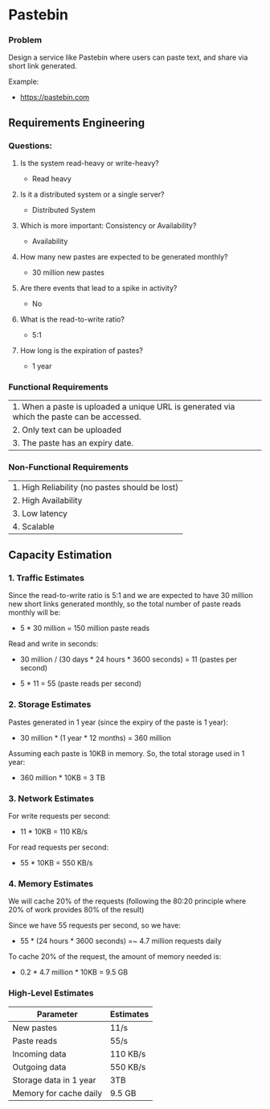 # Pastebin

### Problem 
Design a service like Pastebin where users can paste text, and share via short link generated.

Example:
- https://pastebin.com

## Requirements Engineering

### Questions:

1. Is the system read-heavy or write-heavy?
    - Read heavy

2. Is it a distributed system or a single server?
    - Distributed System

3. Which is more important: Consistency or Availability?
    - Availability

4. How many new pastes are expected to be generated monthly?
    - 30 million new pastes
5. Are there events that lead to a spike in activity?
    - No

6. What is the read-to-write ratio?
    - 5:1
  
7. How long is the expiration of pastes?
    - 1 year

### Functional Requirements

|      | 
| ----------- | 
| 1. When a paste is uploaded a unique URL is generated via which the paste can be accessed.      | 
| 2. Only text can be uploaded   | 
| 3. The paste has an expiry date.|

### Non-Functional Requirements

|      | 
| ----------- | 
| 1. High Reliability (no pastes should be lost)   | 
| 2. High Availability   | 
| 3. Low latency | 
| 4. Scalable|

## Capacity Estimation

### 1. Traffic Estimates

Since the read-to-write ratio is 5:1 and we are expected to have 30 million new short links generated monthly, 
so the total number of paste reads monthly will be:

 - 5 * 30 million = 150 million paste reads

Read and write in seconds:

 - 30 million / (30 days * 24 hours * 3600 seconds) = 11 (pastes per second)

 - 5 * 11 = 55 (paste reads per second)

### 2. Storage Estimates

Pastes generated in 1 year (since the expiry of the paste is 1 year):

 - 30 million * (1 year * 12 months) = 360 million

Assuming each paste is 10KB in memory. So, the total storage used in 1 year:

 - 360 million * 10KB = 3 TB

### 3. Network Estimates

For write requests per second:

 - 11 * 10KB = 110 KB/s

For read requests per second:

 - 55 * 10KB = 550 KB/s

### 4. Memory Estimates

We will cache 20% of the requests (following the 80:20 principle where 20% of work provides 80% of the result)

Since we have 55 requests per second, so we have:

 - 55 * (24 hours * 3600 seconds) =~ 4.7 million requests daily

To cache 20% of the request, the amount of memory needed is:

 - 0.2 * 4.7 million * 10KB = 9.5 GB

### High-Level Estimates

| Parameter | Estimates  |
| ----------- | ----------- |
| New pastes | 11/s       |
| Paste reads   | 55/s        |
| Incoming data  | 110 KB/s        |
| Outgoing data  | 550 KB/s        |
| Storage data in 1 year | 3TB        |
| Memory for cache daily | 9.5 GB        |
